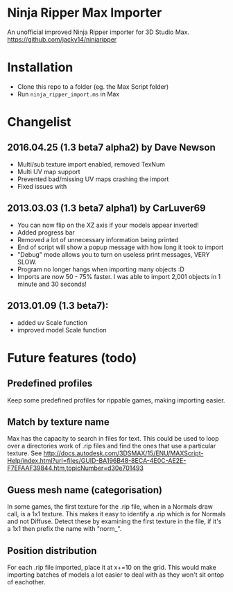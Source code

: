 # Ninja Ripper Max Importer

An unofficial improved Ninja Ripper importer for 3D Studio Max.
https://github.com/jacky14/ninjaripper

# Installation

 - Clone this repo to a folder (eg. the Max Script folder)
 - Run `ninja_ripper_import.ms` in Max

# Changelist

## 2016.04.25 (1.3 beta7 alpha2) by Dave Newson
 - Multi/sub texture import enabled, removed TexNum
 - Multi UV map support
 - Prevented bad/missing UV maps crashing the import
 - Fixed issues with

## 2013.03.03 (1.3 beta7 alpha1) by CarLuver69
- You can now flip on the XZ axis if your models appear inverted!
- Added progress bar
- Removed a lot of unnecessary information being printed
- End of script will show a popup message with how long it took to import
- "Debug" mode allows you to turn on useless print messages, VERY SLOW.
- Program no longer hangs when importing many objects :D
- Imports are now 50 - 75% faster. I was able to import 2,001 objects in 1 minute and 30 seconds!

## 2013.01.09 (1.3 beta7):
- added uv Scale function
- improved model Scale function

# Future features (todo)

## Predefined profiles

Keep some predefined profiles for rippable games, making importing easier.

## Match by texture name

Max has the capacity to search in files for text. This could be used to loop over a directories work of .rip files and find the ones that use a particular texture.
See http://docs.autodesk.com/3DSMAX/15/ENU/MAXScript-Help/index.html?url=files/GUID-BA196B48-8ECA-4E0C-AE2E-F7EFAAF39844.htm,topicNumber=d30e701493

## Guess mesh name (categorisation)

In some games, the first texture for the .rip file, when in a Normals draw call, is a 1x1 texture.
This makes it easy to identify a .rip which is for Normals and not Diffuse.
Detect these by examining the first texture in the file, if it's a 1x1 then prefix the name with "norm_".

## Position distribution

For each .rip file imported, place it at x+=10 on the grid. 
This would make importing batches of models a lot easier to deal with as they won't sit ontop of eachother.

